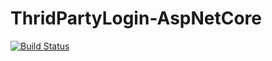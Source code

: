 # ThridPartyLogin-AspNetCore
[![Build Status](https://dev.azure.com/PomeloButter/ThridPartyLogin-AspNetCore/_apis/build/status/ThridPartyLogin-AspNetCore-ASP.NET%20Core-CI?branchName=master&jobName=Agent%20job%201)](https://dev.azure.com/PomeloButter/ThridPartyLogin-AspNetCore/_build/latest?definitionId=17&branchName=master)
